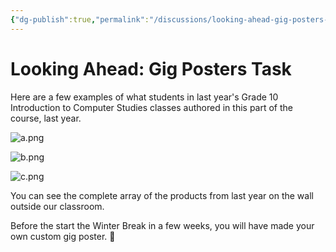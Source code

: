 ```yaml
---
{"dg-publish":true,"permalink":"/discussions/looking-ahead-gig-posters-task/","dgHomeLink":true,"dgShowToc":true}
---
```


# Looking Ahead: Gig Posters Task

Here are a few examples of what students in last year's Grade 10 Introduction to Computer Studies classes authored in this part of the course, last year.

![a.png](/img/user/Media/a.png)

![b.png](/img/user/Media/b.png)

![c.png](/img/user/Media/c.png)

You can see the complete array of the products from last year on the wall outside our classroom.

Before the start the Winter Break in a few weeks, you will have made your own custom gig poster. 💫

